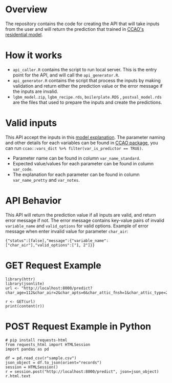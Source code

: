 # Overview

The repository contains the code for creating the API that will take inputs from the user and will return the prediction that trained in [CCAO's residential model](https://gitlab.com/ccao-data-science---modeling/models/ccao_res_avm).

# How it works

- `api_caller.R` contains the script to run local server. This is the entry point for the API, and will call the `api_generator.R`.
- `api_generator.R` contains the script that process the inputs by making validation and return either the prediction value or the error message if the inputs are invalid.
- `lgbm_model.zip`, `lgbm_recipe.rds`, `boilerplate.RDS` , `postval_model.rds` are the files that used to prepare the inputs and create the predictions.

# Valid inputs
This API accept the inputs in this [model explanation](https://gitlab.com/ccao-data-science---modeling/models/ccao_res_avm#features-used). The parameter naming and other details for each variables can be found in [CCAO package](https://gitlab.com/ccao-data-science---modeling/packages/ccao), you can run `ccao::vars_dict %>% filter(var_is_predictor == TRUE)`. 

  - Parameter name can be found in column `var_name_standard`.
  - Expected value/values for each parameter can be found in column `var_code`.
  - The explanation for each parameter can be found in column `var_name_pretty` and `var_notes`.
  
# API Behavior
This API will return the prediction value if all inputs are valid, and return error message if not.
The error message contains key-value pairs of invalid `variable_name` and `valid_options` for valid options. Example of error message when enter invalid value for parameter `char_air`:

    {"status":[false],"message":{"variable_name":["char_air"],"valid_options":["1, 2"]}}

# GET Request Example
    library(httr)
    library(jsonlite)
    url <- "http://localhost:8000/predict?char_age=112&char_air=2&char_apts=6&char_attic_fnsh=1&char_attic_type=2&char_beds=4&char_bldg_sf=2000&char_bsmt=1&char_bsmt_fin=3&char_ext_wall=1&char_fbath=2&char_frpl=1&char_gar1_area=2&char_gar1_att=2&char_gar1_cnst=1&char_gar1_size=3&char_hbath=0&char_hd_sf=12012&char_heat=1&char_oheat=5&char_porch=1&char_roof_cnst=1&char_rooms=7&char_tp_dsgn=2&char_tp_plan=2&char_type_resd=2&char_use=1&econ_midincome=148670&econ_tax_rate=7.216&geo_floodplain=0&geo_fs_flood_factor=1&geo_fs_flood_risk_direction=0&geo_ohare_noise=0&geo_school_elem_district=COMMUNITY%20UNIT%20SCHOOL%20DISTRICT%20220&geo_school_hs_district=COMMUNITY%20UNIT%20SCHOOL%20DISTRICT%20220&geo_withinmr100=0&geo_withinmr101300=0&ind_garage=TRUE&ind_large_home=FALSE&meta_nbhd=10012&meta_sale_price=307500&meta_town_code=10&time_sale_day_of_year=290&time_sale_during_holidays=FALSE&time_sale_during_school_year=TRUE&time_sale_month_of_year=10&time_sale_quarter_of_year=Q4&time_sale_week=1241&time_sale_week_of_year=42&ind_large_lot=1&time_sale_year=2&time_sale_quarter=2"

    r <- GET(url)
    print(content(r))
    
    
# POST Request Example in Python
    # pip install requests-html
    from requests_html import HTMLSession
    import pandas as pd
    
    df = pd.read_csv(r"sample.csv")
    json_object = df.to_json(orient="records")
    session = HTMLSession()
    r = session.post("http://localhost:8000/predict", json=json_object)
    r.html.text
    
